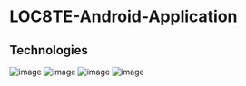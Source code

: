 # LOC8TE-Android-Application
## Technologies
![image](https://user-images.githubusercontent.com/104606066/191173804-a0191648-6aec-4b6c-abc9-5bf7794c3a32.png)
![image](https://user-images.githubusercontent.com/104606066/191173834-75fb1383-46b7-4b2e-bf26-569efbb4e84e.png)
![image](https://user-images.githubusercontent.com/104606066/191173852-6cc79985-771d-4210-9d28-b341a147b09b.png)
![image](https://user-images.githubusercontent.com/104606066/191173889-fa17bf01-9650-4fe9-8b35-5e6de28d7b24.png)
